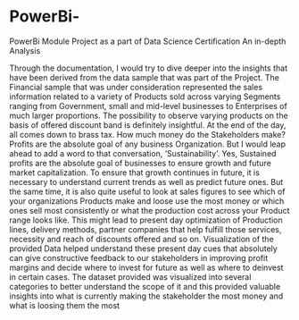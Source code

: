 # PowerBi-
PowerBi Module Project as a part of Data Science Certification
An in-depth Analysis

Through the documentation, I would try to dive deeper into the insights that have been derived from the data sample that was part of the Project. The Financial sample that was under consideration represented the sales information related to a variety of Products sold across varying Segments ranging from Government, small and mid-level businesses to Enterprises of much larger proportions. The possibility to observe varying products on the basis of offered discount band is definitely insightful. 
At the end of the day, all comes down to brass tax. How much money do the Stakeholders make? Profits are the absolute goal of any business Organization. But I would leap ahead to add a word to that conversation, ‘Sustainability’. Yes, Sustained profits are the absolute goal of businesses to ensure growth and future market capitalization. To ensure that growth continues in future, it is necessary to understand current trends as well as predict future ones. But the same time, it is also quite useful to look at sales figures to see which of your organizations Products make and loose use the most money or which ones sell most consistently or what the production cost across your Product range looks like. This might lead to present day optimization of Production lines, delivery methods, partner companies that help fulfill those services, necessity and reach of discounts offered and so on.
Visualization of the provided Data helped understand these present day cues that absolutely can give constructive feedback to our stakeholders in improving profit margins and decide where to invest for future as well as where to deinvest in certain cases.
The dataset provided was visualized into several categories to better understand the scope of it and this provided valuable insights into what is currently making the stakeholder the most money and what is loosing them the most 
